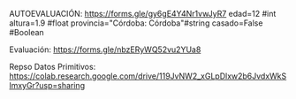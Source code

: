 AUTOEVALUACIÓN: https://forms.gle/gy6gE4Y4Nr1vwJyR7
edad=12 #int
altura=1.9 #float
provincia="Córdoba: Córdoba"#string
casado=False #Boolean



Evaluación: https://forms.gle/nbzERyWQ52vu2YUa8


Repso Datos Primitivos: https://colab.research.google.com/drive/119JvNW2_xGLpDlxw2b6JvdxWkSlmxyGr?usp=sharing
